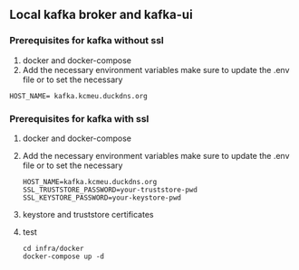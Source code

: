 ## Local kafka broker and kafka-ui

### Prerequisites for kafka without ssl

1. docker and docker-compose
2. Add the necessary environment variables make sure to update the .env file or to set the necessary

```
HOST_NAME= kafka.kcmeu.duckdns.org
```

### Prerequisites for kafka with ssl

1. docker and docker-compose
2. Add the necessary environment variables make sure to update the .env file or to set the necessary

   ```
   HOST_NAME=kafka.kcmeu.duckdns.org
   SSL_TRUSTSTORE_PASSWORD=your-truststore-pwd
   SSL_KEYSTORE_PASSWORD=your-keystore-pwd
   ```
3. keystore and truststore certificates
4. test

   ```
   cd infra/docker
   docker-compose up -d
   ```
